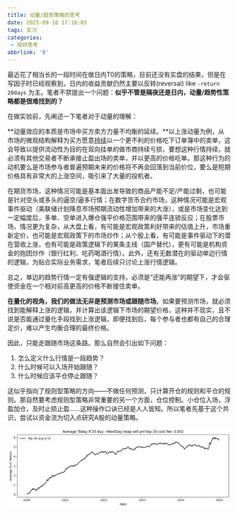 ```yaml
---
title: 动量/趋势策略的思考
date: 2025-09-10 17:10:03
tags: 实习
categories:
 - 投研思考
abbrlink: '0'
---
```



最近花了相当长的一段时间在做日内T0的策略，目前还没有实盘的结果，但是在写因子时已经观察到，日内的收益贡献仍然主要以反转(reversal) like `-return 20days` 为主。笔者不禁提出一个问题：**似乎不管是隔夜还是日内，动量/趋势性策略都是很难找到的？**

在做实验前，先阐述一下笔者对于动量的理解：

**动量效应的本质是市场中买方卖方力量不均衡的延续。**以上涨动量为例，从市场的微观结构解释为买方愿意<u>持续</u>以一个更不利的价格吃下订单簿中的卖单，这会导致以提供流动性为目的在双向挂单的做市商持续亏损，要想这种行情持续，就必须有其他交易者不断承接止盈出场的卖单，并以更高的价格吃单。那这种行为的动机要么是市场参与者普遍预期未来的价格将不再会回落到当前价位，要么是短期价格具有非常大的上涨空间，吸引来了大量的投机者。

在期货市场，这种情况可能是基本面出发导致的商品产能不足/产能过剩，也可能是针对空头或多头的逼空/逼多行情；在数字货币合约市场，这种情况可能是宏观事件驱动（美联储计划降息市场预期流动性增加带来的大涨），或是市场变化达到一定幅度后，多单、空单进入爆仓强平价格范围带来的强平连锁反应；在股票市场，情况更为复杂，从大盘上看，有可能是宏观政策利好带来的估值上升，市场重新定价，也可能是宏观政策下的市场炒作；从个股上看，有可能是事件驱动下的潜在营收上涨，也有可能是政策逻辑下的某条主线（国产替代），更有可能是机构资金的抱团炒作（银行红利、吃药喝酒行情）。此外，还有无数潜在的驱动单边行情的逻辑，为贴合实际业务需求，笔者后续只讨论上涨行情逻辑。

总之，单边的趋势行情一定有强逻辑的支持，必须是“还能再涨”的期望下，才会驱使资金在一个相对前高更高的价格不断接住卖单。

**在量化的视角，我们的做法无非是预测市场或跟随市场**。如果要预测市场，就必须找到能解释上涨的逻辑，并计算出该逻辑下市场的期望价格，这种并不现实，且不说是否能通过量化手段找到上涨逻辑，即便找到后，每个参与者也都有自己的合理定价，难以产生均衡合理的最终价格。

因此，只能走跟随市场这条路。那么自然会引出如下问题：

1. 怎么定义什么行情是一段趋势？
2. 什么时候可以入场开始跟随？
3. 什么时候应该平仓停止跟随？

这似乎指向了规则型策略的方向——不做任何预测，只计算开仓的规则和平仓的规则。那自然要考虑规则型策略非常重要的另一个方面，仓位控制。小仓位入场，浮盈加仓，及时止损止盈……这种操作口诀已经是人人皆知。所以笔者先基于这个共识，尝试以资金流为切入点研究A股的动量策略。

![BacktestPnl](/source/_posts/动量-趋势策略的思考/BacktestPnl.png)